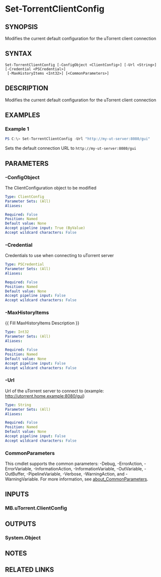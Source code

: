 ﻿---
external help file: MB.uTorrent.dll-Help.xml
Module Name: MB.uTorrent
online version:
schema: 2.0.0
---

# Set-TorrentClientConfig

## SYNOPSIS
Modifies the current default configuration for the uTorrent client connection

## SYNTAX

```
Set-TorrentClientConfig [-ConfigObject <ClientConfig>] [-Url <String>] [-Credential <PSCredential>]
 [-MaxHistoryItems <Int32>] [<CommonParameters>]
```

## DESCRIPTION
Modifies the current default configuration for the uTorrent client connection

## EXAMPLES

### Example 1
```powershell
PS C:\> Set-TorrentClientConfig -Url "http://my-ut-server:8080/gui"
```

Sets the default connection URL to `http://my-ut-server:8080/gui`

## PARAMETERS

### -ConfigObject
The ClientConfiguration object to be modified

```yaml
Type: ClientConfig
Parameter Sets: (All)
Aliases:

Required: False
Position: Named
Default value: None
Accept pipeline input: True (ByValue)
Accept wildcard characters: False
```

### -Credential
Credentials to use when connecting to uTorrent server

```yaml
Type: PSCredential
Parameter Sets: (All)
Aliases:

Required: False
Position: Named
Default value: None
Accept pipeline input: False
Accept wildcard characters: False
```

### -MaxHistoryItems
{{ Fill MaxHistoryItems Description }}

```yaml
Type: Int32
Parameter Sets: (All)
Aliases:

Required: False
Position: Named
Default value: None
Accept pipeline input: False
Accept wildcard characters: False
```

### -Url
Url of the uTorrent server to connect to (example: http://utorrent.home.example:8080/gui)

```yaml
Type: String
Parameter Sets: (All)
Aliases:

Required: False
Position: Named
Default value: None
Accept pipeline input: False
Accept wildcard characters: False
```

### CommonParameters
This cmdlet supports the common parameters: -Debug, -ErrorAction, -ErrorVariable, -InformationAction, -InformationVariable, -OutVariable, -OutBuffer, -PipelineVariable, -Verbose, -WarningAction, and -WarningVariable. For more information, see [about_CommonParameters](http://go.microsoft.com/fwlink/?LinkID=113216).

## INPUTS

### MB.uTorrent.ClientConfig
## OUTPUTS

### System.Object
## NOTES

## RELATED LINKS
